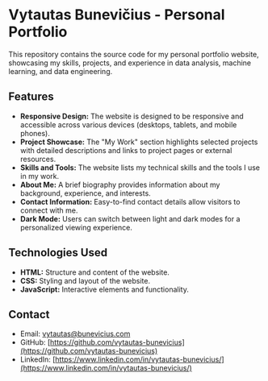 # Vytautas Bunevičius - Personal Portfolio

This repository contains the source code for my personal portfolio website, showcasing my skills, projects, and experience in data analysis, machine learning, and data engineering.

## Features

- **Responsive Design:** The website is designed to be responsive and accessible across various devices (desktops, tablets, and mobile phones).
- **Project Showcase:**  The "My Work" section highlights selected projects with detailed descriptions and links to project pages or external resources.
- **Skills and Tools:** The website lists my technical skills and the tools I use in my work.
- **About Me:**  A brief biography provides information about my background, experience, and interests.
- **Contact Information:**  Easy-to-find contact details allow visitors to connect with me.
- **Dark Mode:**  Users can switch between light and dark modes for a personalized viewing experience.

## Technologies Used

- **HTML:**  Structure and content of the website.
- **CSS:**  Styling and layout of the website.
- **JavaScript:**  Interactive elements and functionality.

## Contact

- Email: vytautas@bunevicius.com
- GitHub: [https://github.com/vytautas-bunevicius](https://github.com/vytautas-bunevicius)
- LinkedIn: [https://www.linkedin.com/in/vytautas-bunevicius/](https://www.linkedin.com/in/vytautas-bunevicius/)